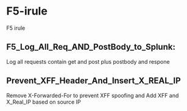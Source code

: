 # F5-irule
F5 irule 

## F5_Log_All_Req_AND_PostBody_to_Splunk: 
Log all requests contain get and post plus postbody and respone 

## Prevent_XFF_Header_And_Insert_X_REAL_IP
Remove X-Forwarded-For to prevent XFF spoofing and Add XFF and X_Real_IP based on source IP 
